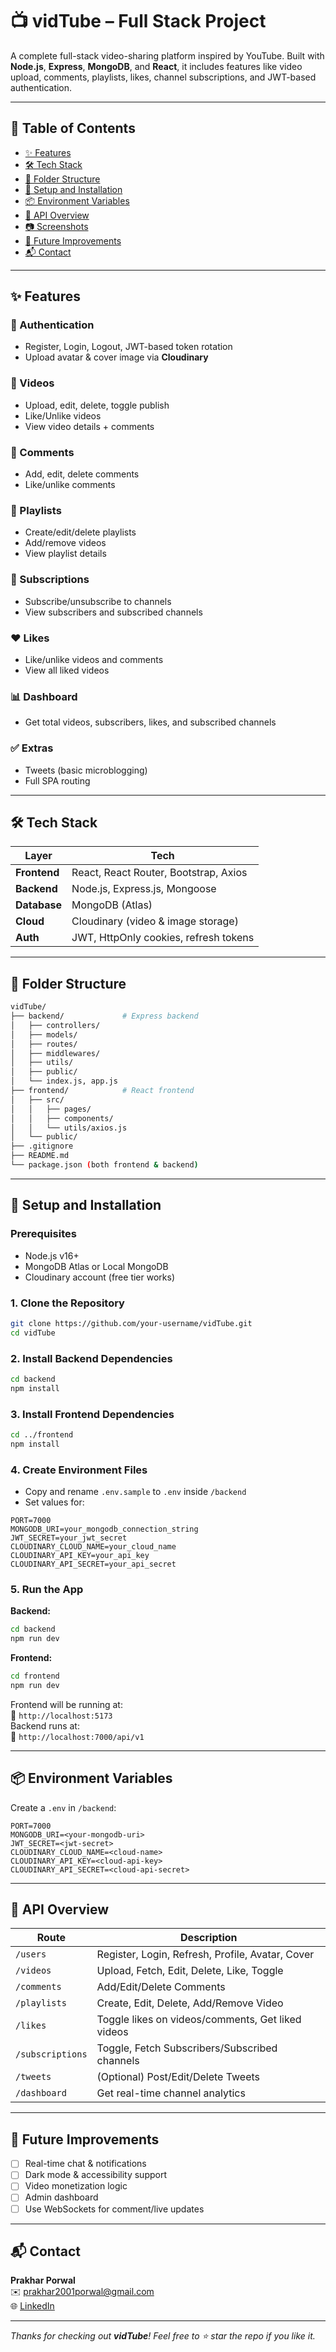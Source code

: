 # 📺 vidTube – Full Stack Project

A complete full-stack video-sharing platform inspired by YouTube. Built with **Node.js**, **Express**, **MongoDB**, and **React**, it includes features like video upload, comments, playlists, likes, channel subscriptions, and JWT-based authentication.

---

## 🧩 Table of Contents

- [✨ Features](#-features)
- [🛠️ Tech Stack](#️-tech-stack)
- [📁 Folder Structure](#-folder-structure)
- [🚀 Setup and Installation](#-setup-and-installation)
- [📦 Environment Variables](#-environment-variables)
- [📡 API Overview](#-api-overview)
- [📷 Screenshots](#-screenshots)
- [📌 Future Improvements](#-future-improvements)
- [📬 Contact](#-contact)

---

## ✨ Features

### 🔐 Authentication
- Register, Login, Logout, JWT-based token rotation
- Upload avatar & cover image via **Cloudinary**

### 🎥 Videos
- Upload, edit, delete, toggle publish
- Like/Unlike videos
- View video details + comments

### 💬 Comments
- Add, edit, delete comments
- Like/unlike comments

### 📃 Playlists
- Create/edit/delete playlists
- Add/remove videos
- View playlist details

### 🔔 Subscriptions
- Subscribe/unsubscribe to channels
- View subscribers and subscribed channels

### ❤️ Likes
- Like/unlike videos and comments
- View all liked videos

### 📊 Dashboard
- Get total videos, subscribers, likes, and subscribed channels

### ✅ Extras
- Tweets (basic microblogging)
- Full SPA routing

---

## 🛠️ Tech Stack

| Layer       | Tech                                   |
|-------------|----------------------------------------|
| **Frontend**| React, React Router, Bootstrap, Axios  |
| **Backend** | Node.js, Express.js, Mongoose          |
| **Database**| MongoDB (Atlas)                        |
| **Cloud**   | Cloudinary (video & image storage)     |
| **Auth**    | JWT, HttpOnly cookies, refresh tokens  |

---

## 📁 Folder Structure

```bash
vidTube/
├── backend/             # Express backend
│   ├── controllers/
│   ├── models/
│   ├── routes/
│   ├── middlewares/
│   ├── utils/
│   ├── public/
│   └── index.js, app.js
├── frontend/            # React frontend
│   ├── src/
│   │   ├── pages/
│   │   ├── components/
│   │   └── utils/axios.js
│   └── public/
├── .gitignore
├── README.md
└── package.json (both frontend & backend)
```

---

## 🚀 Setup and Installation

### Prerequisites
- Node.js v16+
- MongoDB Atlas or Local MongoDB
- Cloudinary account (free tier works)

### 1. Clone the Repository

```bash
git clone https://github.com/your-username/vidTube.git
cd vidTube
```

### 2. Install Backend Dependencies

```bash
cd backend
npm install
```

### 3. Install Frontend Dependencies

```bash
cd ../frontend
npm install
```

### 4. Create Environment Files

- Copy and rename `.env.sample` to `.env` inside `/backend`
- Set values for:

```env
PORT=7000
MONGODB_URI=your_mongodb_connection_string
JWT_SECRET=your_jwt_secret
CLOUDINARY_CLOUD_NAME=your_cloud_name
CLOUDINARY_API_KEY=your_api_key
CLOUDINARY_API_SECRET=your_api_secret
```

### 5. Run the App

**Backend:**

```bash
cd backend
npm run dev
```

**Frontend:**

```bash
cd frontend
npm run dev
```

Frontend will be running at:  
🔗 `http://localhost:5173`  
Backend runs at:  
🔗 `http://localhost:7000/api/v1`

---

## 📦 Environment Variables

Create a `.env` in `/backend`:

```
PORT=7000
MONGODB_URI=<your-mongodb-uri>
JWT_SECRET=<jwt-secret>
CLOUDINARY_CLOUD_NAME=<cloud-name>
CLOUDINARY_API_KEY=<cloud-api-key>
CLOUDINARY_API_SECRET=<cloud-api-secret>
```

---

## 📡 API Overview

| Route | Description |
|-------|-------------|
| `/users`         | Register, Login, Refresh, Profile, Avatar, Cover |
| `/videos`        | Upload, Fetch, Edit, Delete, Like, Toggle |
| `/comments`      | Add/Edit/Delete Comments |
| `/playlists`     | Create, Edit, Delete, Add/Remove Video |
| `/likes`         | Toggle likes on videos/comments, Get liked videos |
| `/subscriptions` | Toggle, Fetch Subscribers/Subscribed channels |
| `/tweets`        | (Optional) Post/Edit/Delete Tweets |
| `/dashboard`     | Get real-time channel analytics |

---


## 📌 Future Improvements

- [ ] Real-time chat & notifications
- [ ] Dark mode & accessibility support
- [ ] Video monetization logic
- [ ] Admin dashboard
- [ ] Use WebSockets for comment/live updates

---

## 📬 Contact

**Prakhar Porwal**  
✉️ prakhar2001porwal@gmail.com  
🌐 [LinkedIn](https://www.linkedin.com/in/prakhar-porwal-a7989b215/)

---

_Thanks for checking out **vidTube**! Feel free to ⭐ star the repo if you like it._
